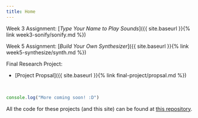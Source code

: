 ```yaml
---
title: Home
---
```


Week 3 Assignment: [_Type Your Name to Play Sounds_]({{ site.baseurl }}{% link week3-sonify/sonify.md %})

Week 5 Assignment: [_Build Your Own Synthesizer_]({{ site.baseurl }}{% link week5-synthesize/synth.md %})

Final Research Project:

- [Project Propsal]({{ site.baseurl }}{% link final-project/propsal.md %})

&nbsp;

```javascript
console.log("More coming soon! :D")
```

All the code for these projects (and this site) can be found at [this repository](https://github.com/thanasibakis/CS190).
